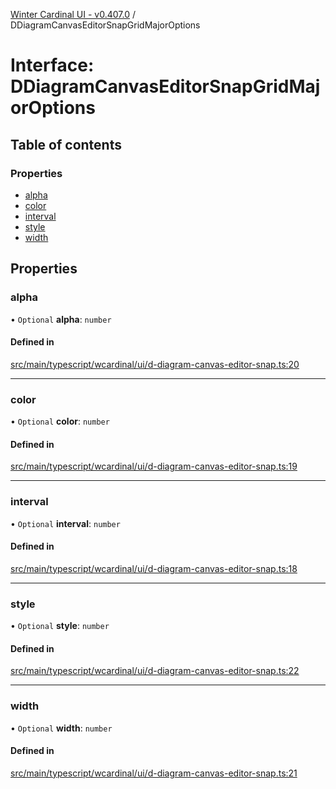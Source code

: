 [Winter Cardinal UI - v0.407.0](../index.md) / DDiagramCanvasEditorSnapGridMajorOptions

# Interface: DDiagramCanvasEditorSnapGridMajorOptions

## Table of contents

### Properties

- [alpha](DDiagramCanvasEditorSnapGridMajorOptions.md#alpha)
- [color](DDiagramCanvasEditorSnapGridMajorOptions.md#color)
- [interval](DDiagramCanvasEditorSnapGridMajorOptions.md#interval)
- [style](DDiagramCanvasEditorSnapGridMajorOptions.md#style)
- [width](DDiagramCanvasEditorSnapGridMajorOptions.md#width)

## Properties

### alpha

• `Optional` **alpha**: `number`

#### Defined in

[src/main/typescript/wcardinal/ui/d-diagram-canvas-editor-snap.ts:20](https://github.com/winter-cardinal/winter-cardinal-ui/blob/v0.407.0/src/main/typescript/wcardinal/ui/d-diagram-canvas-editor-snap.ts#L20)

___

### color

• `Optional` **color**: `number`

#### Defined in

[src/main/typescript/wcardinal/ui/d-diagram-canvas-editor-snap.ts:19](https://github.com/winter-cardinal/winter-cardinal-ui/blob/v0.407.0/src/main/typescript/wcardinal/ui/d-diagram-canvas-editor-snap.ts#L19)

___

### interval

• `Optional` **interval**: `number`

#### Defined in

[src/main/typescript/wcardinal/ui/d-diagram-canvas-editor-snap.ts:18](https://github.com/winter-cardinal/winter-cardinal-ui/blob/v0.407.0/src/main/typescript/wcardinal/ui/d-diagram-canvas-editor-snap.ts#L18)

___

### style

• `Optional` **style**: `number`

#### Defined in

[src/main/typescript/wcardinal/ui/d-diagram-canvas-editor-snap.ts:22](https://github.com/winter-cardinal/winter-cardinal-ui/blob/v0.407.0/src/main/typescript/wcardinal/ui/d-diagram-canvas-editor-snap.ts#L22)

___

### width

• `Optional` **width**: `number`

#### Defined in

[src/main/typescript/wcardinal/ui/d-diagram-canvas-editor-snap.ts:21](https://github.com/winter-cardinal/winter-cardinal-ui/blob/v0.407.0/src/main/typescript/wcardinal/ui/d-diagram-canvas-editor-snap.ts#L21)
